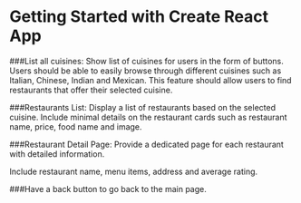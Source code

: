 # Getting Started with Create React App

###List all cuisines: Show list of cuisines for users in the form of buttons. Users should be able to easily browse through different cuisines such as Italian, Chinese, Indian and Mexican. This feature should allow users to find restaurants that offer their selected cuisine.


###Restaurants List: Display a list of restaurants based on the selected cuisine. Include minimal details on the restaurant cards such as restaurant name, price, food name and image.

###Restaurant Detail Page: Provide a dedicated page for each restaurant with detailed information.

Include restaurant name, menu items, address and average rating.


###Have a back button to go back to the main page.
